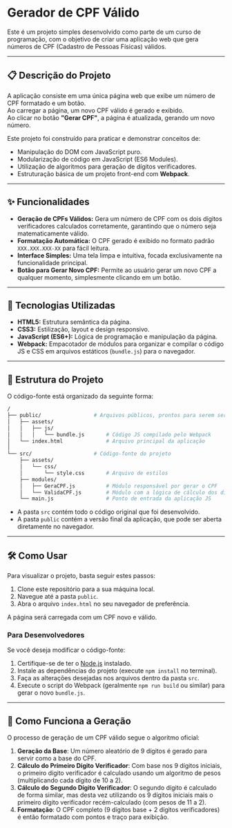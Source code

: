 # Gerador de CPF Válido

Este é um projeto simples desenvolvido como parte de um curso de programação, com o objetivo de criar uma aplicação web que gera números de CPF (Cadastro de Pessoas Físicas) válidos.

---

## 📋 Descrição do Projeto

A aplicação consiste em uma única página web que exibe um número de CPF formatado e um botão.  
Ao carregar a página, um novo CPF válido é gerado e exibido.  
Ao clicar no botão **"Gerar CPF"**, a página é atualizada, gerando um novo número.

Este projeto foi construído para praticar e demonstrar conceitos de:

- Manipulação do DOM com JavaScript puro.  
- Modularização de código em JavaScript (ES6 Modules).  
- Utilização de algoritmos para geração de dígitos verificadores.  
- Estruturação básica de um projeto front-end com **Webpack**.

---

## ✨ Funcionalidades

- **Geração de CPFs Válidos:** Gera um número de CPF com os dois dígitos verificadores calculados corretamente, garantindo que o número seja matematicamente válido.  
- **Formatação Automática:** O CPF gerado é exibido no formato padrão `XXX.XXX.XXX-XX` para fácil leitura.  
- **Interface Simples:** Uma tela limpa e intuitiva, focada exclusivamente na funcionalidade principal.  
- **Botão para Gerar Novo CPF:** Permite ao usuário gerar um novo CPF a qualquer momento, simplesmente clicando em um botão.

---

## 🚀 Tecnologias Utilizadas

- **HTML5:** Estrutura semântica da página.  
- **CSS3:** Estilização, layout e design responsivo.  
- **JavaScript (ES6+):** Lógica de programação e manipulação da página.  
- **Webpack:** Empacotador de módulos para organizar e compilar o código JS e CSS em arquivos estáticos (`bundle.js`) para o navegador.

---

## 📂 Estrutura do Projeto

O código-fonte está organizado da seguinte forma:

```bash
/
├── public/                 # Arquivos públicos, prontos para serem servidos
│   ├── assets/
│   │   ├── js/
│   │   │   └── bundle.js       # Código JS compilado pelo Webpack
│   └── index.html              # Arquivo principal da aplicação
│
└── src/                    # Código-fonte do projeto
    ├── assets/
    │   └── css/
    │       └── style.css       # Arquivo de estilos
    ├── modules/
    │   ├── GeraCPF.js          # Módulo responsável por gerar o CPF
    │   └── ValidaCPF.js        # Módulo com a lógica de cálculo dos dígitos
    └── main.js                 # Ponto de entrada da aplicação JS

```
* A pasta `src` contém todo o código original que foi desenvolvido.
* A pasta `public` contém a versão final da aplicação, que pode ser aberta diretamente no navegador.

---

## 🛠️ Como Usar

Para visualizar o projeto, basta seguir estes passos:

1.  Clone este repositório para a sua máquina local.
2.  Navegue até a pasta `public`.
3.  Abra o arquivo `index.html` no seu navegador de preferência.

A página será carregada com um CPF novo e válido.

### Para Desenvolvedores

Se você deseja modificar o código-fonte:

1.  Certifique-se de ter o [Node.js](https://nodejs.org/) instalado.
2.  Instale as dependências do projeto (execute `npm install` no terminal).
3.  Faça as alterações desejadas nos arquivos dentro da pasta `src`.
4.  Execute o script do Webpack (geralmente `npm run build` ou similar) para gerar o novo `bundle.js`.

---

## 🧠 Como Funciona a Geração

O processo de geração de um CPF válido segue o algoritmo oficial:

1.  **Geração da Base**: Um número aleatório de 9 dígitos é gerado para servir como a base do CPF.
2.  **Cálculo do Primeiro Dígito Verificador**: Com base nos 9 dígitos iniciais, o primeiro dígito verificador é calculado usando um algoritmo de pesos (multiplicando cada dígito de 10 a 2).
3.  **Cálculo do Segundo Dígito Verificador**: O segundo dígito é calculado de forma similar, mas desta vez utilizando os 9 dígitos iniciais mais o primeiro dígito verificador recém-calculado (com pesos de 11 a 2).
4.  **Formatação**: O CPF completo (9 dígitos base + 2 dígitos verificadores) é então formatado com pontos e traço para exibição.